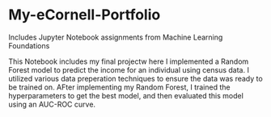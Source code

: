 # My-eCornell-Portfolio
Includes Jupyter Notebook assignments from Machine Learning Foundations

This Notebook includes my final projectw here I implemented a Random Forest model to predict the income for an individual using census data. I utilized various data preperation techniques to ensure the data was ready to be trained on. AFter implementing my Random Forest, I trained the hyperparameters to get the best model, and then evaluated this model using an AUC-ROC curve.  
